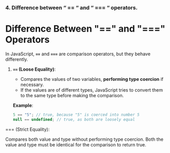### 4. **Difference between “ == “ and “ === “ operators.**

# Difference Between "==" and "===" Operators

In JavaScript, **`==`** and **`===`** are comparison operators, but they behave differently.

1. **`==` (Loose Equality)**:
   - Compares the values of two variables, **performing type coercion** if necessary.
   - If the values are of different types, JavaScript tries to convert them to the same type before making the comparison.

   **Example**:
   ```javascript
   5 == "5"; // true, because "5" is coerced into number 5
   null == undefined; // true, as both are loosely equal


=== (Strict Equality):

Compares both value and type without performing type coercion.
Both the value and type must be identical for the comparison to return true.